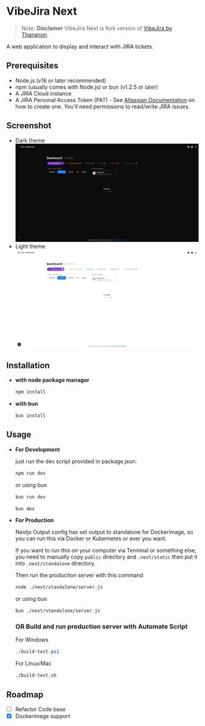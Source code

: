 # VibeJira Next

> Note: **Disclamer** VibeJira Next is fork version of [VibeJira by Thananon](https://github.com/thananon/vibejira).

A web application to display and interact with JIRA tickets.

## Prerequisites

*   Node.js (v16 or later recommended)
*   npm (usually comes with Node.js) or bun (v1.2.5 or later)
*   A JIRA Cloud instance
*   A JIRA Personal Access Token (PAT) - See [Atlassian Documentation](https://support.atlassian.com/atlassian-account/docs/manage-api-tokens-for-your-atlassian-account/) on how to create one. You'll need permissions to read/write JIRA issues.

## Screenshot

- Dark theme
    ![Screenshot](./docs/images/Screenshot_31-5-2025_22343_localhost.jpeg)
- Light theme
    ![Screenshot](./docs/images/Screenshot_31-5-2025_2240_localhost.jpeg)

## Installation

- **with node package manager**
    ```bash
    npm install
    ```
- **with bun**
    ```bash
    bun install
   ```

## Usage

- **For Development**

    just run the dev script provided in package.json:
    ```bash
    npm run dev
    ```
    or using bun
    ```bash
    bun run dev
    ```
    ```bash
    bun dev
    ```

- **For Production**

    Nextjs Output config has set output to standalone for Dockerimage, so you can run this via Docker or Kubernetes or ever you want.

    If you want to run this on your computer via Terminal or something else, you need to manually copy `public` directory and `.next/static` then put it into `.next/standalone` directory.

    Then run the production server with this command
    ```bash
    node ./next/standalone/server.js
    ```
    or using bun
    ```bash
    bun ./next/standalone/server.js
    ```

    ### OR Build and run production server with Automate Script

    For Windows
    ```ps1
    ./build-test.ps1
    ```

    For Linux/Mac
    ```bash
    ./build-test.sh
    ```

## Roadmap

- [ ] Refactor Code base
- [x] Dockerimage support

